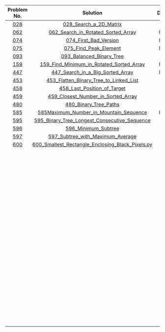 |Problem No.|Solution|Difficulty|
|:-:|:-:|:-:|
|[028](http://www.lintcode.com/problem/search-a-2d-matrix)|[028_Search_a_2D_Matrix](https://github.com/daniellaah/Algorithms-in-Python/blob/master/lintcode/code/028_Search_a_2D_Matrix.py)|Easy|
|[062](http://www.lintcode.com/problem/search-in-rotated-sorted-array)|[062_Search_in_Rotated_Sorted_Array](https://github.com/daniellaah/Algorithms-in-Python/blob/master/lintcode/code/)|Medium|
|[074](http://www.lintcode.com/problem/first-bad-version)|[074_First_Bad_Version](https://github.com/daniellaah/Algorithms-in-Python/blob/master/lintcode/code/074_First_Bad_Version.py)|Medium|
|[075](http://www.lintcode.com/problem/find-peak-element)|[075_Find_Peak_Element](https://github.com/daniellaah/Algorithms-in-Python/blob/master/lintcode/code/075_Find_Peak_Element.py)|Medium|
|[093](http://www.lintcode.com/problem/balanced-binary-tree)|[093_Balanced_Binary_Tree](https://github.com/daniellaah/Algorithms-in-Python/blob/master/lintcode/code/093_Balanced_Binary_Tree.py)|Easy|
|[159](http://www.lintcode.com/problem/find-minimum-in-rotated-sorted-array)|[159_Find_Minimum_in_Rotated_Sorted_Array](https://github.com/daniellaah/Algorithms-in-Python/blob/master/lintcode/code/159_Find_Minimum_in_Rotated_Sorted_Array.py)|Medium|
|[447](http://www.lintcode.com/problem/search-in-a-big-sorted-array)|[447_Search_in_a_Big_Sorted_Array](https://github.com/daniellaah/Algorithms-in-Python/blob/master/lintcode/code/447_Search_in_a_Big_Sorted_Array.py)|Medium|
|[453](http://www.lintcode.com/problem/flatten-binary-tree-to-linked-list)|[453_Flatten_Binary_Tree_to_Linked_List](https://github.com/daniellaah/Algorithms-in-Python/blob/master/lintcode/code/453_Flatten_Binary_Tree_to_Linked_List.py)|Easy|
|[458](http://www.lintcode.com/problem/last-position-of-target)|[458_Last_Position_of_Target](https://github.com/daniellaah/Algorithms-in-Python/blob/master/lintcode/code/458_Last_Position_of_Target.py)|Easy|
|[459](http://www.lintcode.com/problem/closest-number-in-sorted-array)|[459_Closest_Number_in_Sorted_Array](https://github.com/daniellaah/Algorithms-in-Python/blob/master/lintcode/code/459_Closest_Number_in_Sorted_Array.py)|Easy|
|[480](http://www.lintcode.com/problem/binary-tree-paths)|[480_Binary_Tree_Paths](https://github.com/daniellaah/Algorithms-in-Python/blob/master/lintcode/code/480_Binary_Tree_Paths.py)|Easy|
|[585](http://www.lintcode.com/problem/maximum-number-in-mountain-sequence)|[585Maximum_Number_in_Mountain_Sequence](https://github.com/daniellaah/Algorithms-in-Python/blob/master/lintcode/code/585Maximum_Number_in_Mountain_Sequence.py)|Medium|
|[595](http://www.lintcode.com/problem/binary-tree-longest-consecutive-sequence)|[595_Binary_Tree_Longest_Consecutive_Sequence](https://github.com/daniellaah/Algorithms-in-Python/blob/master/lintcode/code/595_Binary_Tree_Longest_Consecutive_Sequence.py)|Easy|
|[596]()|[596_Minimum_Subtree](https://github.com/daniellaah/Algorithms-in-Python/blob/master/lintcode/code/596_Minimum_Subtree.py)|Easy|
|[597]()|[597_Subtree_with_Maximum_Average](https://github.com/daniellaah/Algorithms-in-Python/blob/master/lintcode/code/597_Subtree_with_Maximum_Average.py)|Easy|
|[600]()|[600_Smallest_Rectangle_Enclosing_Black_Pixels.py](https://github.com/daniellaah/Algorithms-in-Python/blob/master/lintcode/code/600_Smallest_Rectangle_Enclosing_Black_Pixels.py)|Hard|
||[](https://github.com/daniellaah/Algorithms-in-Python/blob/master/lintcode/code/)||
||[](https://github.com/daniellaah/Algorithms-in-Python/blob/master/lintcode/code/)||
||[](https://github.com/daniellaah/Algorithms-in-Python/blob/master/lintcode/code/)||
||[](https://github.com/daniellaah/Algorithms-in-Python/blob/master/lintcode/code/)||
||[](https://github.com/daniellaah/Algorithms-in-Python/blob/master/lintcode/code/)||
||[](https://github.com/daniellaah/Algorithms-in-Python/blob/master/lintcode/code/)||
||[](https://github.com/daniellaah/Algorithms-in-Python/blob/master/lintcode/code/)||
||[](https://github.com/daniellaah/Algorithms-in-Python/blob/master/lintcode/code/)||
||[](https://github.com/daniellaah/Algorithms-in-Python/blob/master/lintcode/code/)||
||[](https://github.com/daniellaah/Algorithms-in-Python/blob/master/lintcode/code/)||
||[](https://github.com/daniellaah/Algorithms-in-Python/blob/master/lintcode/code/)||
||[](https://github.com/daniellaah/Algorithms-in-Python/blob/master/lintcode/code/)||
||[](https://github.com/daniellaah/Algorithms-in-Python/blob/master/lintcode/code/)||
||[](https://github.com/daniellaah/Algorithms-in-Python/blob/master/lintcode/code/)||
||[](https://github.com/daniellaah/Algorithms-in-Python/blob/master/lintcode/code/)||
||[](https://github.com/daniellaah/Algorithms-in-Python/blob/master/lintcode/code/)||
||[](https://github.com/daniellaah/Algorithms-in-Python/blob/master/lintcode/code/)||
||[](https://github.com/daniellaah/Algorithms-in-Python/blob/master/lintcode/code/)||
||[](https://github.com/daniellaah/Algorithms-in-Python/blob/master/lintcode/code/)||
||[](https://github.com/daniellaah/Algorithms-in-Python/blob/master/lintcode/code/)||
||[](https://github.com/daniellaah/Algorithms-in-Python/blob/master/lintcode/code/)||
||[](https://github.com/daniellaah/Algorithms-in-Python/blob/master/lintcode/code/)||
||[](https://github.com/daniellaah/Algorithms-in-Python/blob/master/lintcode/code/)||
||[](https://github.com/daniellaah/Algorithms-in-Python/blob/master/lintcode/code/)||
||[](https://github.com/daniellaah/Algorithms-in-Python/blob/master/lintcode/code/)||
||[](https://github.com/daniellaah/Algorithms-in-Python/blob/master/lintcode/code/)||
||[](https://github.com/daniellaah/Algorithms-in-Python/blob/master/lintcode/code/)||
||[](https://github.com/daniellaah/Algorithms-in-Python/blob/master/lintcode/code/)||
||[](https://github.com/daniellaah/Algorithms-in-Python/blob/master/lintcode/code/)||
||[](https://github.com/daniellaah/Algorithms-in-Python/blob/master/lintcode/code/)||
||[](https://github.com/daniellaah/Algorithms-in-Python/blob/master/lintcode/code/)||
||[](https://github.com/daniellaah/Algorithms-in-Python/blob/master/lintcode/code/)||
||[](https://github.com/daniellaah/Algorithms-in-Python/blob/master/lintcode/code/)||
||[](https://github.com/daniellaah/Algorithms-in-Python/blob/master/lintcode/code/)||
||[](https://github.com/daniellaah/Algorithms-in-Python/blob/master/lintcode/code/)||
||[](https://github.com/daniellaah/Algorithms-in-Python/blob/master/lintcode/code/)||
||[](https://github.com/daniellaah/Algorithms-in-Python/blob/master/lintcode/code/)||
||[](https://github.com/daniellaah/Algorithms-in-Python/blob/master/lintcode/code/)||
||[](https://github.com/daniellaah/Algorithms-in-Python/blob/master/lintcode/code/)||
||[](https://github.com/daniellaah/Algorithms-in-Python/blob/master/lintcode/code/)||
||[](https://github.com/daniellaah/Algorithms-in-Python/blob/master/lintcode/code/)||
||[](https://github.com/daniellaah/Algorithms-in-Python/blob/master/lintcode/code/)||
||[](https://github.com/daniellaah/Algorithms-in-Python/blob/master/lintcode/code/)||
||[](https://github.com/daniellaah/Algorithms-in-Python/blob/master/lintcode/code/)||
||[](https://github.com/daniellaah/Algorithms-in-Python/blob/master/lintcode/code/)||
||[](https://github.com/daniellaah/Algorithms-in-Python/blob/master/lintcode/code/)||
||[](https://github.com/daniellaah/Algorithms-in-Python/blob/master/lintcode/code/)||
||[](https://github.com/daniellaah/Algorithms-in-Python/blob/master/lintcode/code/)||
||[](https://github.com/daniellaah/Algorithms-in-Python/blob/master/lintcode/code/)||
||[](https://github.com/daniellaah/Algorithms-in-Python/blob/master/lintcode/code/)||
||[](https://github.com/daniellaah/Algorithms-in-Python/blob/master/lintcode/code/)||
||[](https://github.com/daniellaah/Algorithms-in-Python/blob/master/lintcode/code/)||
||[](https://github.com/daniellaah/Algorithms-in-Python/blob/master/lintcode/code/)||
||[](https://github.com/daniellaah/Algorithms-in-Python/blob/master/lintcode/code/)||
||[](https://github.com/daniellaah/Algorithms-in-Python/blob/master/lintcode/code/)||
||[](https://github.com/daniellaah/Algorithms-in-Python/blob/master/lintcode/code/)||
||[](https://github.com/daniellaah/Algorithms-in-Python/blob/master/lintcode/code/)||
||[](https://github.com/daniellaah/Algorithms-in-Python/blob/master/lintcode/code/)||
||[](https://github.com/daniellaah/Algorithms-in-Python/blob/master/lintcode/code/)||
||[](https://github.com/daniellaah/Algorithms-in-Python/blob/master/lintcode/code/)||
||[](https://github.com/daniellaah/Algorithms-in-Python/blob/master/lintcode/code/)||
||[](https://github.com/daniellaah/Algorithms-in-Python/blob/master/lintcode/code/)||
||[](https://github.com/daniellaah/Algorithms-in-Python/blob/master/lintcode/code/)||
||[](https://github.com/daniellaah/Algorithms-in-Python/blob/master/lintcode/code/)||
||[](https://github.com/daniellaah/Algorithms-in-Python/blob/master/lintcode/code/)||
||[](https://github.com/daniellaah/Algorithms-in-Python/blob/master/lintcode/code/)||
||[](https://github.com/daniellaah/Algorithms-in-Python/blob/master/lintcode/code/)||
||[](https://github.com/daniellaah/Algorithms-in-Python/blob/master/lintcode/code/)||
||[](https://github.com/daniellaah/Algorithms-in-Python/blob/master/lintcode/code/)||
||[](https://github.com/daniellaah/Algorithms-in-Python/blob/master/lintcode/code/)||
||[](https://github.com/daniellaah/Algorithms-in-Python/blob/master/lintcode/code/)||
||[](https://github.com/daniellaah/Algorithms-in-Python/blob/master/lintcode/code/)||
||[](https://github.com/daniellaah/Algorithms-in-Python/blob/master/lintcode/code/)||
||[](https://github.com/daniellaah/Algorithms-in-Python/blob/master/lintcode/code/)||
||[](https://github.com/daniellaah/Algorithms-in-Python/blob/master/lintcode/code/)||
||[](https://github.com/daniellaah/Algorithms-in-Python/blob/master/lintcode/code/)||
||[](https://github.com/daniellaah/Algorithms-in-Python/blob/master/lintcode/code/)||
||[](https://github.com/daniellaah/Algorithms-in-Python/blob/master/lintcode/code/)||
||[](https://github.com/daniellaah/Algorithms-in-Python/blob/master/lintcode/code/)||
||[](https://github.com/daniellaah/Algorithms-in-Python/blob/master/lintcode/code/)||
||[](https://github.com/daniellaah/Algorithms-in-Python/blob/master/lintcode/code/)||
||[](https://github.com/daniellaah/Algorithms-in-Python/blob/master/lintcode/code/)||
||[](https://github.com/daniellaah/Algorithms-in-Python/blob/master/lintcode/code/)||
||[](https://github.com/daniellaah/Algorithms-in-Python/blob/master/lintcode/code/)||
||[](https://github.com/daniellaah/Algorithms-in-Python/blob/master/lintcode/code/)||
||[](https://github.com/daniellaah/Algorithms-in-Python/blob/master/lintcode/code/)||
||[](https://github.com/daniellaah/Algorithms-in-Python/blob/master/lintcode/code/)||
||[](https://github.com/daniellaah/Algorithms-in-Python/blob/master/lintcode/code/)||
||[](https://github.com/daniellaah/Algorithms-in-Python/blob/master/lintcode/code/)||
||[](https://github.com/daniellaah/Algorithms-in-Python/blob/master/lintcode/code/)||
||[](https://github.com/daniellaah/Algorithms-in-Python/blob/master/lintcode/code/)||
||[](https://github.com/daniellaah/Algorithms-in-Python/blob/master/lintcode/code/)||
||[](https://github.com/daniellaah/Algorithms-in-Python/blob/master/lintcode/code/)||
||[](https://github.com/daniellaah/Algorithms-in-Python/blob/master/lintcode/code/)||
||[](https://github.com/daniellaah/Algorithms-in-Python/blob/master/lintcode/code/)||
||[](https://github.com/daniellaah/Algorithms-in-Python/blob/master/lintcode/code/)||
